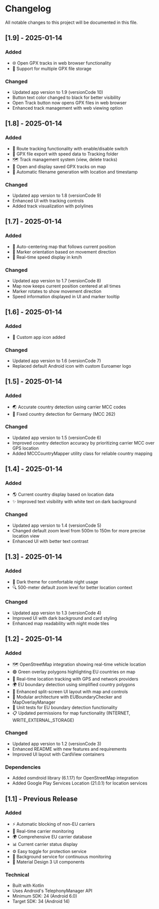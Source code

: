 # Changelog

All notable changes to this project will be documented in this file.

## [1.9] - 2025-01-14

### Added
- 🌐 Open GPX tracks in web browser functionality
- 📂 Support for multiple GPX file storage

### Changed
- Updated app version to 1.9 (versionCode 10)
- Button text color changed to black for better visibility
- Open Track button now opens GPX files in web browser
- Enhanced track management with web viewing option

## [1.8] - 2025-01-14

### Added
- 📍 Route tracking functionality with enable/disable switch
- 📁 GPX file export with speed data to Tracking folder
- 🗺️ Track management system (view, delete tracks)
- 📱 Open and display saved GPX tracks on map
- 📅 Automatic filename generation with location and timestamp

### Changed
- Updated app version to 1.8 (versionCode 9)
- Enhanced UI with tracking controls
- Added track visualization with polylines

## [1.7] - 2025-01-14

### Added
- 🎯 Auto-centering map that follows current position
- 🧭 Marker orientation based on movement direction
- 🚗 Real-time speed display in km/h

### Changed
- Updated app version to 1.7 (versionCode 8)
- Map now keeps current position centered at all times
- Marker rotates to show movement direction
- Speed information displayed in UI and marker tooltip

## [1.6] - 2025-01-14

### Added
- 📱 Custom app icon added

### Changed
- Updated app version to 1.6 (versionCode 7)
- Replaced default Android icon with custom Euroamer logo

## [1.5] - 2025-01-14

### Added
- 🌏 Accurate country detection using carrier MCC codes
- 📍 Fixed country detection for Germany (MCC 262)

### Changed
- Updated app version to 1.5 (versionCode 6)
- Improved country detection accuracy by prioritizing carrier MCC over GPS location
- Added MCCCountryMapper utility class for reliable country mapping

## [1.4] - 2025-01-14

### Added
- 🌎 Current country display based on location data
- ✨ Improved text visibility with white text on dark background

### Changed
- Updated app version to 1.4 (versionCode 5)
- Changed default zoom level from 500m to 150m for more precise location view
- Enhanced UI with better text contrast

## [1.3] - 2025-01-14

### Added
- 🌙 Dark theme for comfortable night usage
- 🔍 500-meter default zoom level for better location context

### Changed
- Updated app version to 1.3 (versionCode 4)
- Improved UI with dark background and card styling
- Enhanced map readability with night mode tiles

## [1.2] - 2025-01-14

### Added
- 🗺️ OpenStreetMap integration showing real-time vehicle location
- 🟢 Green overlay polygons highlighting EU countries on map
- 📍 Real-time location tracking with GPS and network providers
- 🌍 EU boundary detection using simplified country polygons
- 📱 Enhanced split-screen UI layout with map and controls
- 🔧 Modular architecture with EUBoundaryChecker and MapOverlayManager
- 🧪 Unit tests for EU boundary detection functionality
- 📋 Updated permissions for map functionality (INTERNET, WRITE_EXTERNAL_STORAGE)

### Changed
- Updated app version to 1.2 (versionCode 3)
- Enhanced README with new features and requirements
- Improved UI layout with CardView containers

### Dependencies
- Added osmdroid library (6.1.17) for OpenStreetMap integration
- Added Google Play Services Location (21.0.1) for location services

## [1.1] - Previous Release

### Added
- ⚡ Automatic blocking of non-EU carriers
- 📡 Real-time carrier monitoring
- 🌍 Comprehensive EU carrier database
- 📊 Current carrier status display
- ⚙️ Easy toggle for protection service
- 🔧 Background service for continuous monitoring
- 📱 Material Design 3 UI components

### Technical
- Built with Kotlin
- Uses Android's TelephonyManager API
- Minimum SDK: 24 (Android 6.0)
- Target SDK: 34 (Android 14)